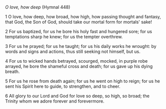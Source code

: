 _O love, how deep_ (Hymnal 448)

1
O love, how deep, how broad, how high,
how passing thought and fantasy,
that God, the Son of God, should take
our mortal form for mortals' sake!

2
For us baptized, for us he bore
his holy fast and hungered sore;
for us temptations sharp he knew;
for us the tempter overthrew.

3
For us he prayed; for us he taught;
for us his daily works he wrought:
by words and signs and actions, thus
still seeking not himself, but us.

4
For us to wicked hands betrayed,
scourged, mocked, in purple robe arrayed,
he bore the shameful cross and death;
for us gave up his dying breath.

5
For us he rose from death again;
for us he went on high to reign;
for us he sent his Spirit here
to guide, to strengthen, and to cheer.

6
All glory to our Lord and God
for love so deep, so high, so broad;
the Trinity whom we adore
forever and forevermore.
